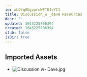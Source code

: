```yaml
---
id: xLDfq0UgpprnWFTUIrYI1
title: Discussion_w _dave Resources
desc: ''
updated: 1645225706394
created: 1645225706394
stub: false
isDir: true
---
```

## Imported Assets
- ![Discussion w- Dave.jpg](/assets/discussion-w--dave.jpg)
